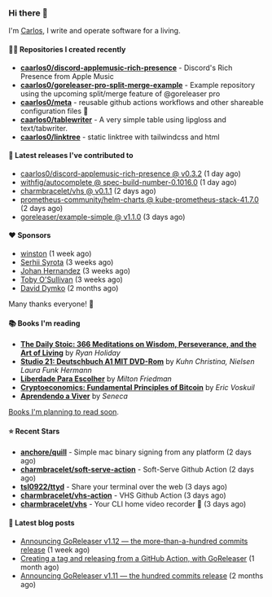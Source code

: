 ### Hi there 👋

I'm [Carlos](https://caarlos0.dev), I write and operate software for a living.

#### 👨‍💻 Repositories I created recently
- **[caarlos0/discord-applemusic-rich-presence](https://github.com/caarlos0/discord-applemusic-rich-presence)** - Discord&#39;s Rich Presence from Apple Music
- **[caarlos0/goreleaser-pro-split-merge-example](https://github.com/caarlos0/goreleaser-pro-split-merge-example)** - Example repository using the upcoming split/merge feature of @goreleaser pro
- **[caarlos0/meta](https://github.com/caarlos0/meta)** - reusable github actions workflows and other shareable configuration files 🫥
- **[caarlos0/tablewriter](https://github.com/caarlos0/tablewriter)** - A very simple table using lipgloss and text/tabwriter.
- **[caarlos0/linktree](https://github.com/caarlos0/linktree)** - static linktree with tailwindcss and html

#### 🚀 Latest releases I've contributed to


- [caarlos0/discord-applemusic-rich-presence @ v0.3.2](https://github.com/caarlos0/discord-applemusic-rich-presence/releases/tag/v0.3.2) (1 day ago)
- [withfig/autocomplete @ spec-build-number-0.1016.0](https://github.com/withfig/autocomplete/releases/tag/spec-build-number-0.1016.0) (1 day ago)
- [charmbracelet/vhs @ v0.1.1](https://github.com/charmbracelet/vhs/releases/tag/v0.1.1) (2 days ago)
- [prometheus-community/helm-charts @ kube-prometheus-stack-41.7.0](https://github.com/prometheus-community/helm-charts/releases/tag/kube-prometheus-stack-41.7.0) (2 days ago)
- [goreleaser/example-simple @ v1.1.0](https://github.com/goreleaser/example-simple/releases/tag/v1.1.0) (3 days ago)

#### ❤️ Sponsors
- [winston](https://github.com/nekowinston) (1 week ago)
- [Serhii Syrota](https://github.com/ssyrota) (3 weeks ago)
- [Johan Hernandez](https://github.com/bithavoc) (3 weeks ago)
- [Toby O&#39;Sullivan](https://github.com/tobywan) (3 weeks ago)
- [David Dymko](https://github.com/ddymko) (2 months ago)

Many thanks everyone! 🙏

#### 📚 Books I'm reading
- **[The Daily Stoic: 366 Meditations on Wisdom, Perseverance, and the Art of Living](https://www.goodreads.com/book/show/29093292-the-daily-stoic)** by _Ryan Holiday_
- **[Studio 21: Deutschbuch A1 MIT DVD-Rom](https://www.goodreads.com/book/show/25495148-studio-21)** by _Kuhn Christina, Nielsen Laura Funk Hermann_
- **[Liberdade Para Escolher](https://www.goodreads.com/book/show/17238591-liberdade-para-escolher)** by _Milton Friedman_
- **[Cryptoeconomics: Fundamental Principles of Bitcoin](https://www.goodreads.com/book/show/56919322-cryptoeconomics)** by _Eric Voskuil_
- **[Aprendendo a Viver](https://www.goodreads.com/book/show/28219486-aprendendo-a-viver)** by _Seneca_

[Books I'm planning to read soon](https://www.amazon.com.br/hz/wishlist/ls/EB8P7VS717SV).

#### ⭐ Recent Stars


- **[anchore/quill](https://github.com/anchore/quill)** - Simple mac binary signing from any platform (2 days ago)
- **[charmbracelet/soft-serve-action](https://github.com/charmbracelet/soft-serve-action)** - Soft-Serve Github Action (2 days ago)
- **[tsl0922/ttyd](https://github.com/tsl0922/ttyd)** - Share your terminal over the web (3 days ago)
- **[charmbracelet/vhs-action](https://github.com/charmbracelet/vhs-action)** - VHS Github Action (3 days ago)
- **[charmbracelet/vhs](https://github.com/charmbracelet/vhs)** - Your CLI home video recorder 📼 (3 days ago)

#### 📄 Latest blog posts
- [Announcing GoReleaser v1.12 — the more-than-a-hundred commits release](https://carlosbecker.com/posts/goreleaser-v1.12/) (1 week ago)
- [Creating a tag and releasing from a GitHub Action, with GoReleaser](https://carlosbecker.com/posts/goreleaser-create-tag-action/) (1 month ago)
- [Announcing GoReleaser v1.11 — the hundred commits release](https://carlosbecker.com/posts/goreleaser-v1.11/) (2 months ago)
